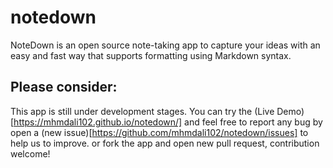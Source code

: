 # notedown
NoteDown is an open source note-taking app to capture your ideas with an easy and fast way that supports formatting using Markdown syntax.

## Please consider:
This app is still under development stages. You can try the (Live Demo)[https://mhmdali102.github.io/notedown/] and feel free to report any bug by open a (new issue)[https://github.com/mhmdali102/notedown/issues] to help us to improve. or fork the app and open new pull request, contribution welcome!